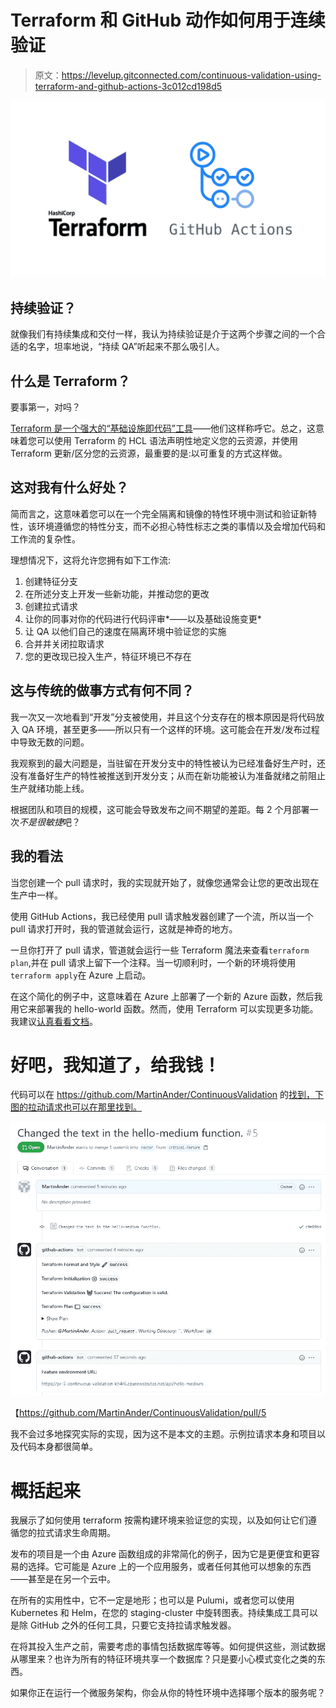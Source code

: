# Terraform 和 GitHub 动作如何用于连续验证

> 原文：<https://levelup.gitconnected.com/continuous-validation-using-terraform-and-github-actions-3c012cd198d5>

![](img/ec93208ccf478f399ccac239e5e236ed.png)

## 持续验证？

就像我们有持续集成和交付一样，我认为持续验证是介于这两个步骤之间的一个合适的名字，坦率地说，“持续 QA”听起来不那么吸引人。

## 什么是 Terraform？

要事第一，对吗？

[Terraform 是一个强大的“基础设施即代码”工具](https://www.terraform.io/intro/index.html)——他们这样称呼它。总之，这意味着您可以使用 Terraform 的 HCL 语法声明性地定义您的云资源，并使用 Terraform 更新/区分您的云资源，最重要的是:以可重复的方式这样做。

## 这对我有什么好处？

简而言之，这意味着您可以在一个完全隔离和镜像的特性环境中测试和验证新特性，该环境遵循您的特性分支，而不必担心特性标志之类的事情以及会增加代码和工作流的复杂性。

理想情况下，这将允许您拥有如下工作流:

1.  创建特征分支
2.  在所述分支上开发一些新功能，并推动您的更改
3.  创建拉式请求
4.  让你的同事对你的代码进行代码评审*——以及基础设施变更*
5.  让 QA 以他们自己的速度在隔离环境中验证您的实施
6.  合并并关闭拉取请求
7.  您的更改现已投入生产，特征环境已不存在

## 这与传统的做事方式有何不同？

我一次又一次地看到“开发”分支被使用，并且这个分支存在的根本原因是将代码放入 QA 环境，甚至更多——所以只有一个这样的环境。这可能会在开发/发布过程中导致无数的问题。

我观察到的最大问题是，当驻留在开发分支中的特性被认为已经准备好生产时，还没有准备好生产的特性被推送到开发分支；从而在新功能被认为准备就绪之前阻止生产就绪功能上线。

根据团队和项目的规模，这可能会导致发布之间不期望的差距。每 2 个月部署一次*不是很敏捷*吧？

## 我的看法

当您创建一个 pull 请求时，我的实现就开始了，就像您通常会让您的更改出现在生产中一样。

使用 GitHub Actions，我已经使用 pull 请求触发器创建了一个流，所以当一个 pull 请求打开时，我的管道就会运行，这就是神奇的地方。

一旦你打开了 pull 请求，管道就会运行一些 Terraform 魔法来查看`terraform plan`,并在 pull 请求上留下一个注释。当一切顺利时，一个新的环境将使用`terraform apply`在 Azure 上启动。

在这个简化的例子中，这意味着在 Azure 上部署了一个新的 Azure 函数，然后我用它来部署我的 hello-world 函数。然而，使用 Terraform 可以实现更多功能。我建议[认真看看文档](https://www.terraform.io/docs/index.html)。

# 好吧，我知道了，给我钱！

代码可以在 https://github.com/MartinAnder/ContinuousValidation 的[找到，下图的拉动请求也可以在那里找到。](https://github.com/MartinAnder/ContinuousValidation)

![](img/95999508cc5ce75be66e17662aa8bac8.png)

【https://github.com/MartinAnder/ContinuousValidation/pull/5 

我不会过多地探究实际的实现，因为这不是本文的主题。示例拉请求本身和项目以及代码本身都很简单。

# 概括起来

我展示了如何使用 terraform 按需构建环境来验证您的实现，以及如何让它们遵循您的拉式请求生命周期。

发布的项目是一个由 Azure 函数组成的非常简化的例子，因为它是更便宜和更容易的选择。它可能是 Azure 上的一个应用服务，或者任何其他可以想象的东西——甚至是在另一个云中。

在所有的实用性中，它不一定是地形；也可以是 Pulumi，或者您可以使用 Kubernetes 和 Helm，在您的 staging-cluster 中旋转图表。持续集成工具可以是除 GitHub 之外的任何工具，只要它支持拉请求触发器。

在将其投入生产之前，需要考虑的事情包括数据库等等。如何提供这些，测试数据从哪里来？也许为所有的特征环境共享一个数据库？只是要小心模式变化之类的东西。

如果你正在运行一个微服务架构，你会从你的特性环境中选择哪个版本的服务呢？